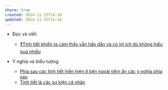 ```yaml
---
share: true
created: 2024-11-25T14:18
updated: 2024-11-25T14:18
---
```

- Đọc và viết: 
    - [❓Tình tiết khiến ta cảm thấy vẫn hấp dẫn và có lợi ích dù không hiểu quá nhiều](../Ngh%C4%A9%20v%E1%BB%81%20vi%E1%BB%87c%20ngh%C4%A9/M%C3%B4i%20tr%C6%B0%E1%BB%9Dng%20ngh%C4%A9,%20nh%E1%BA%ADn%20th%E1%BB%A9c%20t%C4%83ng%20c%C6%B0%E1%BB%9Dng/%C4%90%E1%BB%8Dc%20v%C3%A0%20vi%E1%BA%BFt/%E2%9D%93T%C3%ACnh%20ti%E1%BA%BFt%20khi%E1%BA%BFn%20ta%20c%E1%BA%A3m%20th%E1%BA%A5y%20v%E1%BA%ABn%20h%E1%BA%A5p%20d%E1%BA%ABn%20v%C3%A0%20c%C3%B3%20l%E1%BB%A3i%20%C3%ADch%20d%C3%B9%20kh%C3%B4ng%20hi%E1%BB%83u%20qu%C3%A1%20nhi%E1%BB%81u.md)

- Ý nghĩa và biểu tượng: 
    - [Phía sau các tình tiết hiển hiện ở bên ngoài tiềm ẩn các ý nghĩa phía sau](../Nh%C3%A2n%20h%E1%BB%8Dc/Di%E1%BB%85n%20gi%E1%BA%A3i%20v%C3%A0%20m%C3%B4%20t%E1%BA%A3/%C3%9D%20ngh%C4%A9a%20v%C3%A0%20bi%E1%BB%83u%20t%C6%B0%E1%BB%A3ng/Ph%C3%ADa%20sau%20c%C3%A1c%20t%C3%ACnh%20ti%E1%BA%BFt%20hi%E1%BB%83n%20hi%E1%BB%87n%20%E1%BB%9F%20b%C3%AAn%20ngo%C3%A0i%20ti%E1%BB%81m%20%E1%BA%A9n%20c%C3%A1c%20%C3%BD%20ngh%C4%A9a%20ph%C3%ADa%20sau.md)
    - [Tình tiết là các sự kiện cá nhân](../Nh%C3%A2n%20h%E1%BB%8Dc/Di%E1%BB%85n%20gi%E1%BA%A3i%20v%C3%A0%20m%C3%B4%20t%E1%BA%A3/%C3%9D%20ngh%C4%A9a%20v%C3%A0%20bi%E1%BB%83u%20t%C6%B0%E1%BB%A3ng/T%C3%ACnh%20ti%E1%BA%BFt%20l%C3%A0%20c%C3%A1c%20s%E1%BB%B1%20ki%E1%BB%87n%20c%C3%A1%20nh%C3%A2n.md)

